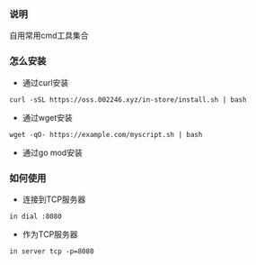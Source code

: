 ### 说明
自用常用cmd工具集合

### 怎么安装
* 通过curl安装
```shell
curl -sSL https://oss.002246.xyz/in-store/install.sh | bash
```
* 通过wget安装
```shell
wget -qO- https://example.com/myscript.sh | bash
```
* 通过go mod安装

### 如何使用
* 连接到TCP服务器
```shell
in dial :8080
```
* 作为TCP服务器
```shell
in server tcp -p=8080
```